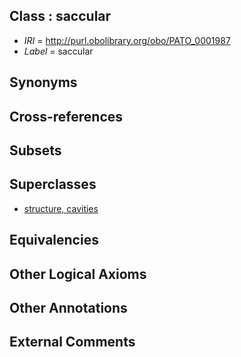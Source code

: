 
## Class : saccular

 * *IRI* = http://purl.obolibrary.org/obo/PATO_0001987
 * *Label* = saccular

## Synonyms


## Cross-references


## Subsets


## Superclasses

 * [structure, cavities](../../PATO/14/PATO_0002014.md)

## Equivalencies


## Other Logical Axioms


## Other Annotations


## External Comments

